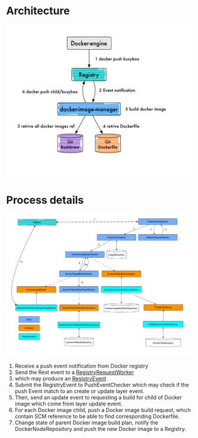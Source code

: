 # Architecture

![Architecture](/doc/docker-image-manager.png)

# Process details

![Process details](/doc/docker-image-manager_process.png)
1. Receive a push event notification from Docker registry
2. Send the Rest event to a [RegistryRequestWorker](/src/main/java/io/kodokojo/docker/service/actor/RegistryRequestWorker.java)
3. which may produce an [RegistryEvent](/src/main/java/io/kodokojo/docker/model/RegistryEvent.java)
4. Submit the RegistryEvent to PushEventChecker which may check if the push Event match to an create or update layer event.
5. Then, send an update event to requesting a build for child of Docker image which come from layer update event.
6. For each Docker image child, push a Docker image build request, which contain SCM reference to be able to find corresponding Dockerfile.
7. Change state of parent Docker image build plan, notify the DockerNodeRepository and push the new Docker image to a Registry.
 